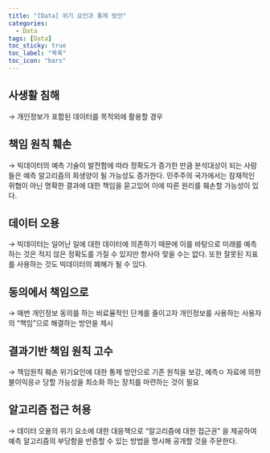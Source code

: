 ```yaml
---
title: "[Data] 위기 요인과 통제 방안"
categories:
  - Data
tags: [Data]
toc_sticky: true
toc_label: "목록"
toc_icon: "bars"
---
```


## 사생활 침해

→ 개인정보가 포함된 데이터를 목적외에 활용할 경우

## 책임 원칙 훼손

→ 빅데이터의 예측 기술이 발전함에 따라 정확도가 증가한 만큼 분석대상이 되는 사람들은 예측 알고리즘의 희생양이 될 가능성도 증가한다.
민주주의 국가에서는 잠재적인 위협이 아닌 명확한 결과에 대한 책임을 묻고있어 이에 따른 원리를 훼손할 가능성이 있다.

## 데이터 오용

→ 빅데이터는 일어난 일에 대한 데이터에 의존하기 때문에 이를 바탕으로 미래를 예측하는 것은 적지 않은 정확도를 가질 수 있지만 항사아 맞을 수는 없다.
또한 잘못된 지표를 사용하는 것도 빅데이터의 폐해가 될 수 있다.

## 동의에서 책임으로

→ 매번 개인정보 동의를 하는 비료율적인 단계를 줄이고자 개인정보를 사용하는 사용자의 “책임”으로 해결하는 방안을 제시

## 결과기반 책임 원칙 고수

→ 책임원칙 훼손 위기요인에 대한 통제 방안으로 기존 원칙을 보강, 예측ㅇ 자료에 의한 불이익응ㄹ 당할 가능성을 최소화 하는 장치를 마련하는 것이 필요

## 알고리즘 접근 허용

→ 데이터 오용의 위기 요소에 대한 대응책으로 “알고리즘에 대한 접근권” 을 제공하여 예측 알고리즘의 부당함을 반증할 수 있는 방법을 명시해 공개할 것을 주문한다.
